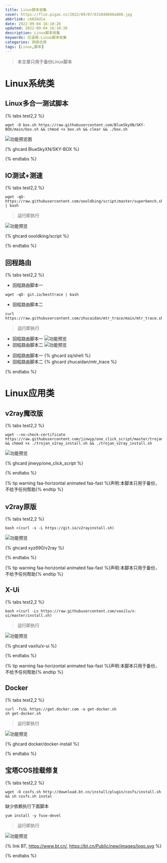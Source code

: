 ```yaml
---
title: Linux脚本收集
cover: https://flie.pigax.cn/2022/09/07/631848686a880.jpg
abbrlink: c6026d1a
date: 2022-09-04 16:10:26
updated: 2022-09-04 16:10:26
description: Linux脚本收集
keywords: 花语阁-Linux脚本收集
categories: 网络仓库
tags: [Linux,脚本]
---
```

> 本文章只用于备份Linux脚本

# Linux系统类

## Linux多合一测试脚本

{% tabs test2,2 %}
<!-- tab 下载-->
```LINUX
wget -O box.sh https://raw.githubusercontent.com/BlueSkyXN/SKY-BOX/main/box.sh && chmod +x box.sh && clear && ./box.sh
```
<!-- endtab -->

<!-- tab 功能预览-->
![功能预览图](https://flie.pigax.cn/2022/09/07/631846272c021.jpg)
<!-- endtab -->

<!-- tab 项目地址-->
{% ghcard BlueSkyXN/SKY-BOX %}
<!-- endtab -->
{% endtabs %}

## IO测试+测速

{% tabs test2,2 %}
<!-- tab 下载-->
```LINUX
wget -qO- https://raw.githubusercontent.com/oooldking/script/master/superbench.sh | bash
```
<!-- endtab -->

<!-- tab 功能预览-->
> 运行即执行

![功能预览](https://flie.pigax.cn/2022/09/07/6318465301fb4.jpg)
<!-- endtab -->

<!-- tab 项目地址-->
{% ghcard oooldking/script %}
<!-- endtab -->
{% endtabs %}

## 回程路由

{% tabs test2,2 %}
<!-- tab 下载-->
* 回程路由脚本一
```Linux
wget -qO- git.io/besttrace | bash
```
* 回程路由脚本二
```Linux
curl https://raw.githubusercontent.com/zhucaidan/mtr_trace/main/mtr_trace.sh|bash
```
<!-- endtab -->

<!-- tab 功能预览-->
> 运行即执行

* 回程路由脚本一
![功能预览](https://flie.pigax.cn/2022/09/07/6318467596416.jpg)
* 回程路由脚本二
![功能预览](https://flie.pigax.cn/2022/09/07/631846a54d466.jpg)

<!-- endtab -->

<!-- tab 项目地址-->
* 回程路由脚本一
{% ghcard zq/shell %}
* 回程路由脚本二
{% ghcard zhucaidan/mtr_trace %}
<!-- endtab -->
{% endtabs %}

# Linux应用类

## v2ray魔改版

{% tabs test2,2 %}
<!-- tab 下载-->
```Linux
wget --no-check-certificate https://raw.githubusercontent.com/jinwyp/one_click_script/master/trojan_v2ray_install.sh && chmod +x ./trojan_v2ray_install.sh && ./trojan_v2ray_install.sh
```
<!-- endtab -->

<!-- tab 功能预览-->
![功能预览](https://flie.pigax.cn/2022/09/07/631846ed2f70f.jpg)
<!-- endtab -->

<!-- tab 项目地址-->
{% ghcard jinwyp/one_click_script %}
<!-- endtab -->
{% endtabs %}

{% tip warning faa-horizontal animated faa-fast %}声明:本脚本只用于备份，不给予任何帮助{% endtip %}

## v2ray原版

{% tabs test2,2 %}
<!-- tab 下载-->
```Linux
bash <(curl -s -L https://git.io/v2rayinstall.sh)
```
<!-- endtab -->

<!-- tab 功能预览-->
![功能预览](https://flie.pigax.cn/2022/09/07/6318470889cc3.jpg)
<!-- endtab -->

<!-- tab 项目地址-->
{% ghcard xyz690/v2ray %}
<!-- endtab -->
{% endtabs %}

{% tip warning faa-horizontal animated faa-fast %}声明:本脚本只用于备份，不给予任何帮助{% endtip %}

## X-Ui

{% tabs test2,2 %}
<!-- tab 下载-->
```Linux
bash <(curl -Ls https://raw.githubusercontent.com/vaxilu/x-ui/master/install.sh)
```
<!-- endtab -->

<!-- tab 功能预览-->
> 运行即执行

![功能预览](https://flie.pigax.cn/2022/09/07/63184723eeea6.jpg)
<!-- endtab -->

<!-- tab 项目地址-->
{% ghcard vaxilu/x-ui %}
<!-- endtab -->
{% endtabs %}

{% tip warning faa-horizontal animated faa-fast %}声明:本脚本只用于备份，不给予任何帮助{% endtip %}

## Docker

{% tabs test2,2 %}
<!-- tab 下载-->
```Linux
curl -fsSL https://get.docker.com -o get-docker.sh
sh get-docker.sh
```
<!-- endtab -->

<!-- tab 功能预览-->
> 运行即执行

![功能预览](https://flie.pigax.cn/2022/09/07/6318473ac5a74.jpg)
<!-- endtab -->

<!-- tab 项目地址-->
{% ghcard docker/docker-install %}
<!-- endtab -->
{% endtabs %}

## 宝塔COS挂载修复

{% tabs test2,2 %}
<!-- tab 下载-->
```Linux
wget -O cosfs.sh http://download.bt.cn/install/plugin/cosfs/install.sh && sh cosfs.sh instal
```
缺少依赖执行下面脚本
```Linux
yum install -y fuse-devel
```
<!-- endtab -->

<!-- tab 功能预览-->
> 运行即执行

![功能预览](https://flie.pigax.cn/2022/09/07/63184751d2b4e.jpg)
<!-- endtab -->

<!-- tab 项目地址-->
{% link BT, https://www.bt.cn/, https://bt.cn/Public/new/images/logo.svg %}
<!-- endtab -->
{% endtabs %}